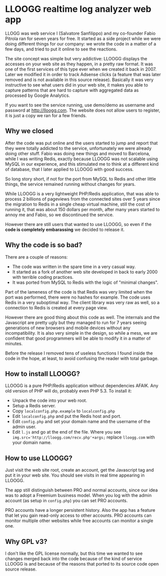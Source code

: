 LLOOGG realtime log analyzer web app
===

LLOGG was web service I (Salvatore Sanfilippo) and my co-founder Fabio Pitrola ran for seven years for free. It started as a side project while we were doing different things for our company: we wrote the code in a matter of a few days, and tried to put it online to see the reactions.

The site concept was simple but very addictive: LLOOGG displays the accesses on your web site as they happen, in a pretty raw format. It was one of the first services of this type ever when we created it back in 2007. Later we modified it in order to track Adsense clicks (a feature that was later removed and is not available in this source release). Basically it was very instructive to see what users did in your web site, it makes you able to capture patterns that are hard to capture with aggregated data as processed by Google Analytics.

If you want to see the service running, use demo/demo as username and password at http://lloogg.com. The website does not allow users to register, it is just a copy we ran for a few friends.

Why we closed
---

After the code was put online and the users started to jump and report that they were totally addicted to the service, unfortunately we were already doing other stuff. Fabio was doing new things and moved to Barcelona, while I was writing Redis, exactly because LLOOGG was not scalable using MySQL in our experience, and this stimulated me to think at a different kind of database, that I later applied to LLOOGG with good success.

So long story short, if not for the port from MySQL to Redis and other little things, the service remained running without changes for years.

While LLOOGG is a very lightweight PHP/Redis application, that was able to process 2 billions of pageviews from the connected sites over 5 years since the migration to Redis in a single cheap virtual machine, still the cost of running it, that was about 150 dollars per month, after many years started to annoy me and Fabio, so we discontinued the service.

However there are still users that wanted to use LLOOGG, so even if the **code is completely embarassing** we decided to release it.

Why the code is so bad?
---

There are a couple of reasons:

* The code was written in the spare time in a very casual way.
* It started as a fork of another web site developed in back to early 2000 with terrible coding practices.
* It was ported from MySQL to Redis with the logic of "minimal changes".

Part of the lameness of the code is that Redis was very limited when the port was performed, there were no hashes for example. The code uses Redis in a very suboptimal way. The client library was very raw as well, so a connection to Redis is created at every page view.

However there are good thing about this code as well. The internals and the Javascript are pretty ugly but they managed to run for 7 years seeing generations of new browsers and mobile devices without any incompatibility. It is also very simple in the design, so while a mess, we are confident that good programmers will be able to modify it in a matter of minutes.

Before the release I removed tens of useless functions I found inside the code in the hope, at least, to avoid confusing the reader with total garbage.

How to install LLOOGG?
---

LLOOGG is a pure PHP/Redis application without dependencies AFAIK. Any old version of PHP will do, probably even PHP 5.3. To install it:

* Unpack the code into your web root.
* Setup a Redis server.
* Copy `localconfig.php.example` to `localconfig.php`
* Edit `localconfig.php` and put the Redis host and port.
* Edit `config.php` and set your domain name and the username of the admin user.
* Edit `l.js` and go at the end of the file. Where you see `img.src='http://lloogg.com/recv.php'+args;` replace `lloogg.com` with your domain name.

How to use LLOOGG?
---

Just visit the web site root, create an account, get the Javascript tag and put it in your web site. You should see visits in real time appearing in LLOOGG.

The app still distinguish between PRO and normal accounts, since our idea was to adopt a Freemium business model. When you log with the admin account (as setup in `config.php`) you can set PRO accounts.

PRO accounts have a longer persistent history. Also the app has a feature that let you gain read-only access to other accounts. PRO accounts can monitor multiple other websites while free accounts can monitor a single one.

Why GPL v3?
---

I don't like the GPL license normally, but this time we wanted to see changes merged back into the code because of the kind of service LLOOGG is and because of the reasons that ported to its source code open source release.
